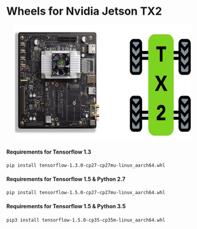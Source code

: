 # Wheels for Nvidia Jetson TX2


<p align="center">
  <img width="460" height="300" src="images/jetson.png">
</p>

#### Requirements for Tensorflow 1.3
```
pip install tensorflow-1.3.0-cp27-cp27mu-linux_aarch64.whl
```

#### Requirements for Tensorflow 1.5 & Python 2.7
```
pip install tensorflow-1.5.0-cp27-cp27mu-linux_aarch64.whl
```

#### Requirements for Tensorflow 1.5 & Python 3.5
```
pip3 install tensorflow-1.5.0-cp35-cp35m-linux_aarch64.whl
```



